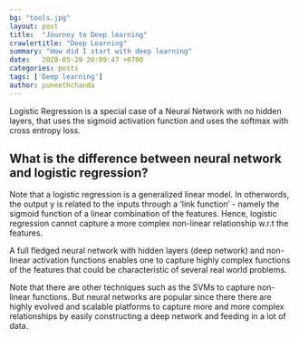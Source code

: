```yaml
---
bg: "tools.jpg"
layout: post
title:  "Journey to Deep learning"
crawlertitle: "Deep Learning"
summary: "How did I start with deep learning"
date:   2020-05-29 20:09:47 +0700
categories: posts
tags: ['Deep learning']
author: puneethchanda
---
```

<!--excerpt.start-->
Logistic Regression is a special case of a Neural Network with no hidden layers, that uses the sigmoid activation function and uses the softmax with cross entropy loss. 
<!--excerpt.end-->

## What is the difference between neural network and logistic regression?

Note that a logistic regression is a generalized linear model. In otherwords, the output y is related to the inputs through a ‘link function’ - namely the sigmoid function of a linear combination of the features. Hence, logistic regression cannot capture a more complex non-linear relationship w.r.t the features.

A full fledged neural network with hidden layers (deep network) and non-linear activation functions enables one to capture highly complex functions of the features that could be characteristic of several real world problems.

Note that there are other techniques such as the SVMs to capture non-linear functions. But neural networks are popular since there there are highly evolved and scalable platforms to capture more and more complex relationships by easily constructing a deep network and feeding in a lot of data.

<!-- [<span style="color:blue">  ..more</span>](/posts/Journey-to-DL/ "read more") -->